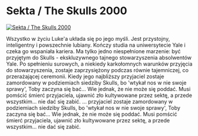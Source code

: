Sekta / The Skulls 2000 
=============
[![Sekta / The Skulls 2000 ](http://vidos.pl/images/player.gif)](http://vidos.pl/sekta-the-skulls-2000)

 Wszystko w życiu Luke'a układa się po jego myśli. Jest przystojny, inteligentny i powszechnie lubiany. Kończy studia na uniwersytecie Yale i czeka go wspaniała kariera. Ma tylko jedno niespełnione marzenie: być przyjętym do Skulls - ekskluzywnego tajnego stowarzyszenia absolwentów Yale. Po spełnieniu surowych, a niekiedy karkołomnych warunków przyjęcia do stowarzyszenia, zostaje zaprzysiężony podczas równie tajemniczej, co przerażającej ceremonii. Kiedy jego najbliższy przyjaciel zostaje zamordowany w podziemiach siedziby Skulls, bo 'wtykał nos w nie swoje sprawy', Toby zaczyna się bać... Wie jednak, że nie może się poddać. Musi pomścić śmierć przyjaciela, ujawnić zło kultywowane przez sektę, a przede wszystkim... nie dać się zabić.   ... przyjaciel zostaje zamordowany w podziemiach siedziby Skulls, bo 'wtykał nos w nie swoje sprawy', Toby zaczyna się bać... Wie jednak, że nie może się poddać. Musi pomścić śmierć przyjaciela, ujawnić zło kultywowane przez sektę, a przede wszystkim... nie dać się zabić.
